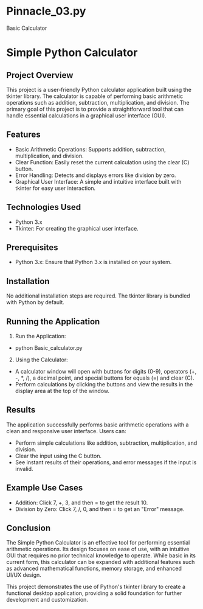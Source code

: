# Pinnacle_03.py
Basic Calculator

# Simple Python Calculator
## Project Overview

This project is a user-friendly Python calculator application built using the tkinter library. The calculator is capable of performing basic arithmetic operations such as addition, subtraction, multiplication, and division. The primary goal of this project is to provide a straightforward tool that can handle essential calculations in a graphical user interface (GUI).

## Features

- Basic Arithmetic Operations: Supports addition, subtraction, multiplication, and division.
- Clear Function: Easily reset the current calculation using the clear (C) button.
- Error Handling: Detects and displays errors like division by zero.
- Graphical User Interface: A simple and intuitive interface built with tkinter for easy user interaction.
  
## Technologies Used
- Python 3.x
- Tkinter: For creating the graphical user interface.

## Prerequisites
- Python 3.x: Ensure that Python 3.x is installed on your system.

## Installation
No additional installation steps are required. The tkinter library is bundled with Python by default.

## Running the Application
1. Run the Application:
- python Basic_calculator.py
  
2. Using the Calculator:
- A calculator window will open with buttons for digits (0-9), operators (+, -, *, /), a decimal point, and special buttons for equals (=) and clear (C).
- Perform calculations by clicking the buttons and view the results in the display area at the top of the window.

## Results
The application successfully performs basic arithmetic operations with a clean and responsive user interface. Users can:
- Perform simple calculations like addition, subtraction, multiplication, and division.
- Clear the input using the C button.
- See instant results of their operations, and error messages if the input is invalid.
  
## Example Use Cases
- Addition: Click 7, +, 3, and then = to get the result 10.
- Division by Zero: Click 7, /, 0, and then = to get an "Error" message.

## Conclusion
The Simple Python Calculator is an effective tool for performing essential arithmetic operations. Its design focuses on ease of use, with an intuitive GUI that requires no prior technical knowledge to operate. While basic in its current form, this calculator can be expanded with additional features such as advanced mathematical functions, memory storage, and enhanced UI/UX design.

This project demonstrates the use of Python's tkinter library to create a functional desktop application, providing a solid foundation for further development and customization.


